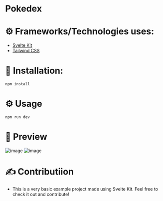 # Pokedex

# ⚙️ Frameworks/Technologies uses:
  * [Svelte Kit](https://kit.svelte.dev/)
  * [Tailwind CSS](https://tailwindcss.com/)

# 🦴 Installation:
  ```
  npm install
  ```

# ⚙️ Usage
```
npm run dev
```

# 📸 Preview

![image](https://user-images.githubusercontent.com/35108041/132864617-f528c1b8-ebab-4285-ac3e-06d67de02a3c.png)
![image](https://user-images.githubusercontent.com/35108041/132864740-c51aa63b-33b1-432f-bb90-660367599e7c.png)

# ✍️ Contributiion
 * This is a very basic example project made using Svelte Kit. Feel free to check it out and contribute!

